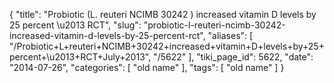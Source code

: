 {
    "title": "Probiotic (L. reuteri NCIMB 30242 ) increased vitamin D levels by 25 percent \u2013 RCT",
    "slug": "probiotic-l-reuteri-ncimb-30242-increased-vitamin-d-levels-by-25-percent-rct",
    "aliases": [
        "/Probiotic+L+reuteri+NCIMB+30242+increased+vitamin+D+levels+by+25+percent+\u2013+RCT+July+2013",
        "/5622"
    ],
    "tiki_page_id": 5622,
    "date": "2014-07-26",
    "categories": [
        "old name"
    ],
    "tags": [
        "old name"
    ]
}